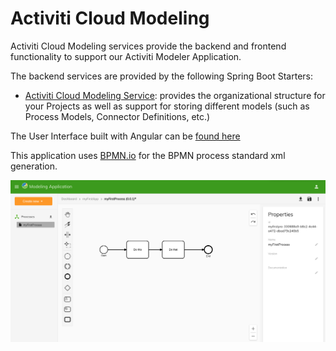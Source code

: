 # Activiti Cloud Modeling

Activiti Cloud Modeling services provide the backend and frontend functionality to support our Activiti Modeler Application.

The backend services are provided by the following Spring Boot Starters:

* [Activiti Cloud Modeling Service](https://github.com/Activiti/activiti-cloud-modeling-service): provides the organizational structure for your Projects as well as support for storing different models \(such as Process Models, Connector Definitions, etc.\)

The User Interface built with Angular can be [found here](https://github.com/activiti/activiti-modeling-app)

This application uses [BPMN.io](http://bpmn.io) for the BPMN process standard xml generation.

![New process modeling experience](../.gitbook/assets/screenshot-2018-12-21-at-15.13.44%20%281%29.png)

